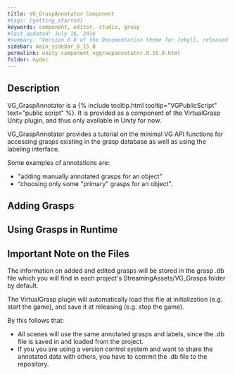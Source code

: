 ```yaml
---
title: VG_GraspAnnotator Component
#tags: [getting_started]
keywords: component, editor, studio, grasp
#last_updated: July 16, 2016
#summary: "Version 6.0 of the Documentation theme for Jekyll, released July 4, 2016, implements relative links so you can view the files offline or on any server without configuring urls and baseurls. Additionally, you can store pages in subdirectories. Templates for alerts and images are available."
sidebar: main_sidebar_0_15_0
permalink: unity_component_vggraspannotator.0.15.0.html
folder: mydoc
---
```


## Description 

VG_GraspAnnotator is a {% include tooltip.html tooltip="VGPublicScript" text="public script" %}.
It is provided as a component of the VirtualGrasp Unity plugin, and thus only available in Unity for now. 

VG_GraspAnnotator provides a tutorial on the minimal VG API functions for accessing grasps existing in the grasp database as well as using the labeling interface.

Some examples of annotations are:

* "adding manually annotated grasps for an object”
* “choosing only some "primary" grasps for an object”.

## Adding Grasps

## Using Grasps in Runtime


## Important Note on the Files

The information on added and edited grasps will be stored in the grasp .db file which you will find in each project's StreamingAssets/VG_Grasps folder by default.

The VirtualGrasp plugin will automatically load this file at initialization (e.g. start the game), and save it at releasing (e.g. stop the game). 

By this follows that:

* All scenes will use the same annotated grasps and labels, since the .db file is saved in and loaded from the project.
* If you you are using a version control system and want to share the annotated data with others, you have to commit the .db file to the repository.

